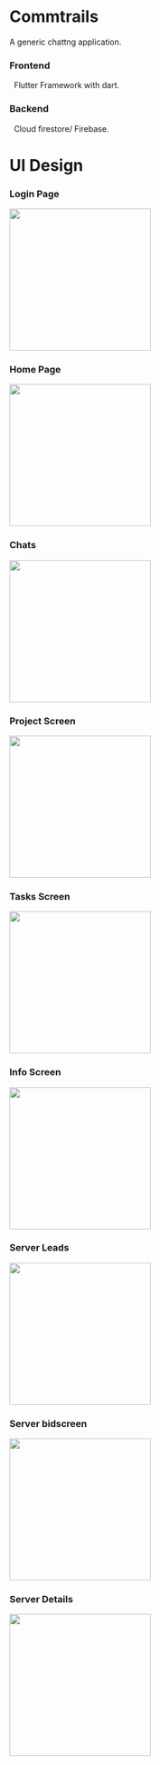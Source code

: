 # Commtrails

A generic chattng application.


 <h3>Frontend</h3>
 &nbsp&nbspFlutter Framework with dart.
 <h3>Backend</h3>
    &nbsp&nbspCloud firestore/ Firebase.
    
   # UI Design   
  
  <h3>Login Page</h3>
  <img src="images/login.jpeg"  width="250"> 
   
  <h3>Home Page</h3> 
 <img src="images/home.jpeg" width="250">

 <h3>Chats</h3> 
 <img src="images/chats.jpeg" width="250">

<h3>Project Screen</h3> 
 <img src="images/proj.jpeg" width="250">
 
<h3>Tasks Screen</h3> 
 <img src="images/tasks.jpeg" width="250" >
 
 <h3>Info Screen</h3> 
 <img src="images/info.jpeg" width="250" >
 
 <h3>Server Leads</h3> 
 <img src="images/sleads.png" width="250" >

 <h3>Server bidscreen</h3> 
   <img src="images/sbidscreen.png" width="250" >

 <h3>Server Details</h3> 
 <img src="images/last.png" width="250" >
